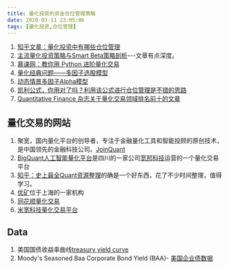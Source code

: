 ```yaml
---
title: 量化投资的资金仓位管理策略
date: 2020-03-11 23:05:06
tags: [量化投资,仓位管理]
---
```


1. [知乎文章：量化投资中有哪些仓位管理](https://www.zhihu.com/question/37913504/answer/707857767)
2. [主流量化投资策略与Smart Beta策略剖析](https://www.jianshu.com/p/7afdd2700ce9)---文章有点深度。
3. [慕课网：教你用 Python 进阶量化交易](https://www.imooc.com/read/13?mc_marking=eac701b9285ff17d6c6237fd509128f7&mc_channel=shouji)
4. [量化经典问题——多因子选股模型](https://blog.csdn.net/weixin_42219751/article/details/98197669)
5. [动态情景多因子Alpha模型](https://www.joinquant.com/view/community/detail/8ab44be934b049fb72a3e0881f922fde)
6. [凯利公式，你用对了吗？利用该公式进行仓位管理是不错的思路](https://www.joinquant.com/view/community/detail/469e185e2c1967938290223520a6eb9d)
7. [Quantitative Finance 杂志关于量化交易领域排名前十的文章](https://zhuanlan.zhihu.com/p/31799756)


## 量化交易的网站
1. 聚宽，国内量化平台的创导者，专注于金融量化工具和智能投顾的原创技术，是中国领先的金融科技公司。[JoinQuant](https://www.joinquant.com/)
2. [BigQuant人工智能量化平台](https://bigquant.com)是四川的一家公司[宽邦科技](https://bigai.cn)运营的一个量化交易平台
3. [知乎：史上最全Quant资源整理](https://zhuanlan.zhihu.com/p/26368398)的确是一个好东西，花了不少时间整理，值得学习。
4. [优矿](https://uqer.io/)位于上海的一家机构
5. [同花顺量化交易](http://quant.10jqka.com.cn/platform/html/home.html)
6. [米宽科技量化交易平台 ](https://www.ricequant.com/welcome/)


## Data
1. 美国国债收益率曲线[treasury yield curve](https://www.treasury.gov/resource-center/data-chart-center/interest-rates/Pages/TextView.aspx?data=yieldYear&year=2020)
2. Moody's Seasoned Baa Corporate Bond Yield (BAA)- [美国企业债数据](https://fred.stlouisfed.org/series/BAA)